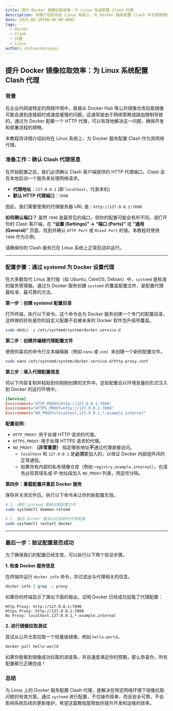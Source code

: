 ```yaml
---
title: 提升 Docker 镜像拉取效率：为 Linux 系统配置 Clash 代理
description: 详细介绍如何在 Linux 系统上，为 Docker 服务配置 Clash 作为其网络代理。
date: 2025-06-26T00:00:00.000Z
tags:
  - Docker
  - Clash
  - 代理
  - Linux
author: shihuaidexianyu
---
```

## 提升 Docker 镜像拉取效率：为 Linux 系统配置 Clash 代理

### 背景

在企业内网或特定的网络环境中，直接从 Docker Hub 等公共镜像仓库拉取镜像可能会遇到连接超时或速度缓慢的问题。这通常是由于网络策略或路由限制导致的。通过为 Docker 配置一个 HTTP 代理，可以有效地解决这一问题，确保开发和部署流程的顺畅。

本教程将详细介绍如何在 Linux 系统上，为 Docker 服务配置 Clash 作为其网络代理。

### 准备工作：确认 Clash 代理信息

在开始配置之前，我们必须确认 Clash 客户端提供的 HTTP 代理端口。Clash 会在本地启动一个服务来处理网络请求。

  * **代理地址**：`127.0.0.1` (即 `localhost`，代表本机)
  * **默认 HTTP 代理端口**：`7890`

因此，我们需要使用的代理服务器 URL 是：`http://127.0.0.1:7890`

**如何确认端口？**
虽然 `7890` 是最常见的端口，但你的配置可能会有所不同。请打开你的 Clash 客户端，在 **“设置 (Settings)” -\> “端口 (Ports)”** 或 **“通用 (General)”** 页面，找到并确认 `HTTP Port` 或 `Mixed Port` 的值。本教程将使用 `7890` 作为示例。

请确保你的 Clash 服务已在 Linux 系统上正常启动并运行。

-----

### 配置步骤：通过 systemd 为 Docker 设置代理

在大多数现代 Linux 发行版（如 Ubuntu, CentOS, Debian）中，`systemd` 是标准的服务管理器。通过为 Docker 服务创建 `systemd` 的覆盖配置文件，是配置代理最标准、最可靠的方法。

**第一步：创建 systemd 配置目录**

打开终端，执行以下命令。这个命令会为 Docker 服务创建一个专门的配置目录，这样做的好处是你的自定义配置不会被未来的 Docker 软件包升级所覆盖。

```bash
sudo mkdir -p /etc/systemd/system/docker.service.d
```

**第二步：创建并编辑代理配置文件**

使用你喜欢的命令行文本编辑器（例如 `nano` 或 `vim`）来创建一个新的配置文件。

```bash
sudo nano /etc/systemd/system/docker.service.d/http-proxy.conf
```

**第三步：填入代理配置信息**

将以下内容复制并粘贴到你刚刚创建的文件中。这些配置会以环境变量的形式注入到 Docker 的运行环境中。

```ini
[Service]
Environment="HTTP_PROXY=http://127.0.0.1:7890"
Environment="HTTPS_PROXY=http://127.0.0.1:7890"
Environment="NO_PROXY=localhost,127.0.0.1,*.example.internal"
```

**配置说明:**

  * `HTTP_PROXY`: 用于处理 HTTP 请求的代理。
  * `HTTPS_PROXY`: 用于处理 HTTPS 请求的代理。
  * `NO_PROXY`: **（非常重要）** 指定哪些地址**不**通过代理直接访问。
      * `localhost` 和 `127.0.0.1` 是**必须**要加入的，以保证 Docker 内部组件间的正常通信。
      * 如果你有内部的私有镜像仓库（例如 `registry.example.internal`），也请务必将其域名或 IP 地址段加入 `NO_PROXY` 列表，用逗号分隔。

**第四步：重载配置并重启 Docker 服务**

保存并关闭文件后，执行以下命令来让你的新配置生效。

```bash
# 1. 通知 systemd 重新加载配置文件
sudo systemctl daemon-reload

# 2. 重启 Docker 服务以应用新的环境变量
sudo systemctl restart docker
```

-----

### 最后一步：验证配置是否成功

为了确保我们的配置已经生效，可以执行以下两个验证步骤。

**1. 检查 Docker 服务信息**

在终端中运行 `docker info` 命令，并过滤出与代理相关的信息。

```bash
docker info | grep -i proxy
```

如果你的终端显示了类似下面的输出，证明 Docker 已经成功加载了代理配置：

```
Http Proxy: http://127.0.0.1:7890
Https Proxy: http://127.0.0.1:7890
No Proxy: localhost,127.0.0.1,*.example.internal
```

**2. 进行镜像拉取测试**

尝试从公共仓库拉取一个轻量级镜像，例如 `hello-world`。

```bash
docker pull hello-world
```

如果你能看到镜像成功拉取的进度条，并且速度满足你的预期，那么恭喜你，所有配置都已正确完成！

### 总结

为 Linux 上的 Docker 服务配置 Clash 代理，是解决在特定网络环境下镜像拉取问题的有效方案。通过 `systemd` 进行配置，不仅操作简单，而且安全可靠，不会影响系统后续的更新维护。希望这篇教程能帮助你提升开发和运维的效率。
